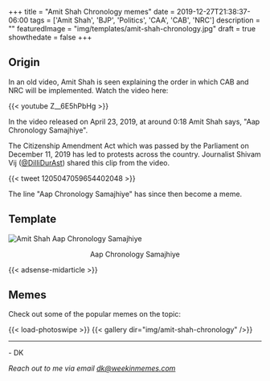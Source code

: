 +++
title = "Amit Shah Chronology memes"
date = 2019-12-27T21:38:37-06:00
tags = ['Amit Shah', 'BJP', 'Politics', 'CAA', 'CAB', 'NRC']
description = ""
featuredImage = "img/templates/amit-shah-chronology.jpg"
draft = true
showthedate = false
+++


## Origin

In an old video, Amit Shah is seen explaining the order in which CAB and NRC will be implemented. Watch the video here:

<!--more-->
{{< youtube Z__6E5hPbHg >}}


In the video released on April 23, 2019, at around 0:18 Amit Shah says, "Aap Chronology Samajhiye".

The Citizenship Amendment Act which was passed by the Parliament on December 11, 2019 has led to protests across the country. Journalist Shivam Vij ([@DilliDurAst](https://twitter.com/DilliDurAst)) shared this clip from the video.

{{< tweet 1205047059654402048 >}}

The line "Aap Chronology Samajhiye" has since then become a meme.

## Template

![Amit Shah Aap Chronology Samajhiye](img/templates/amit-shah-chronology.jpg)

<center>Aap Chronology Samajhiye</center>

{{< adsense-midarticle >}}

## Memes

Check out some of the popular memes on the topic:

{{< load-photoswipe >}}
{{< gallery dir="img/amit-shah-chronology" />}}


---
\- DK

*Reach out to me via email dk@weekinmemes.com*
